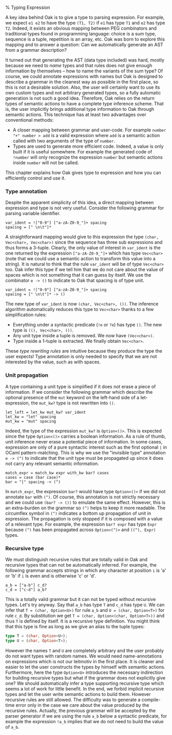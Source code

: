 % Typing Expression

A key idea behind Oak is to give a type to parsing expression. For example, we expect `e1 e2` to have the type `(T1, T2)` if `e1` has type `T1` and `e2` has type `T2`. Indeed, it exists an obvious mapping between PEG combinators and traditional types found in programming language: choice is a sum type, sequence is a tuple, repetition is an array, etc. Oak was born to explore this mapping and to answer a question: Can we automatically generate an AST from a grammar description?

It turned out that generating the AST (data type included) was hard, mostly because we need to _name_ types and that rules does not give enough information by themselves – how to name the variants of the sum type? Of course, we could annotate expressions with names but Oak is designed to describe a grammar in the cleanest way as possible in the first place, so this is not a desirable solution. Also, the user will certainly want to use its own custom types and not arbitrary generated types, so a fully automatic generation is not such a good idea. Therefore, Oak relies on the return types of semantic actions to have a complete type inference scheme. That is, the user implicitly brings additional type information to Oak through semantic actions. This technique has at least two advantages over conventional methods:

* A closer mapping between grammar and user-code. For example `number "+" number > add` is a valid expression where `add` is a semantic action called with two arguments of the type of `number`.
* Types are used to generate more efficient code. Indeed, a value is only built if it is useful somewhere. For example the generated code of `!number` will only recognize the expression `number` but semantic actions inside `number` will not be called.

This chapter explains how Oak gives type to expression and how you can efficiently control and use it.

### Type annotation

Despite the apparent simplicity of this idea, a direct mapping between expression and type is not very useful. Consider the following grammar for parsing variable identifier.

```
var_ident = !["0-9"] ["a-zA-Z0-9_"]+ spacing
spacing = [" \n\t"]*
```

A straightforward mapping would give to this expression the type `(char, Vec<char>, Vec<char>)` since the sequence has three sub expressions and thus forms a 3-tuple. Clearly, the only value of interest in `var_ident` is the one returned by the expression `["a-zA-Z0-9_"]+` which has type `Vec<char>` (note that we could use a semantic action to transform this value into a string). It is natural to think that the rule `var_ident` will be of type `Vec<char>` too. Oak infer this type if we tell him that we do not care about the value of spaces which is not something that it can guess by itself. We use the combinator `e -> ()` to indicate to Oak that spacing is of type unit.

```
var_ident = !["0-9"] ["a-zA-Z0-9_"]+ spacing
spacing = [" \n\t"]* -> ()
```

The new type of `var_ident` is now `(char, Vec<char>, ())`. The inference algorithm automatically reduces this type to `Vec<char>` thanks to a few simplification rules:

* Everything under a syntactic predicate (`!e` or `?e`) has type `()`. The new type is `((), Vec<char>, ())`.
* Any unit type inside a tuple is removed. We now have `(Vec<char>)`.
* Type inside a 1-tuple is extracted. We finally obtain `Vec<char>`.

These _type rewriting rules_ are intuitive because they produce the type the user expects! Type annotation is only needed to specify that we are not interested by the value, such as with spaces.

### Unit propagation

A type containing a unit type is simplified if it does not erase a piece of information. If we consider the following grammar which describe the optional presence of the `mut` keyword on the left-hand side of a let-expression, the `mut_kw?` type is not rewritten into `()`.

```
let_left = let_kw mut_kw? var_ident
let_kw = "let" spacing
mut_kw = "mut" spacing
```

Indeed, the type of the expression `mut_kw?` is `Option<()>`. This is expected since the type `Option<()>` carries a boolean information. As a rule of thumb, unit inference never erase a potential piece of information. In some cases, expression are only of a pure syntactic interest such as the first optional `|` in OCaml pattern-matching. This is why we use the "invisible type" annotation `e -> (^)` to indicate that the unit type must be propagated up since it does not carry any relevant semantic information.

```
match_expr = match_kw expr with_kw bar? cases
cases = case (bar case)*
bar = "|" spacing -> (^)
```

In `match_expr`, the expression `bar?` would have type `Option<()>` if we did not annotate `bar` with `(^)`. Of course, this annotation is not strictly necessary and we could use `(bar? -> ())` to emulate the same effect. However, this is an extra-burden on the grammar so `(^)` helps to keep it more readable. The circumflex symbol in `(^)` indicates a bottom up propagation of unit in expression. The propagation is only stopped if it is composed with a value of a relevant type. For example, the expression `bar? expr` has type `Expr` because `(^)` has been propagated across `Option<(^)>` and `((^), Expr)` types.

### Recursive type

We must distinguish recursive rules that are totally valid in Oak and recursive types that can not be automatically inferred. For example, the following grammar accepts strings in which any character at position `i` is 'a' or 'b' if `i` is even and is otherwise 'c' or 'd'.

```
a_b = ["a-b"] c_d?
c_d = ["c-d"] a_b?
```

This is a totally valid grammar but it can not be typed without recursive types. Let's try anyway. Say that `a_b` has type `T` and `c_d` has type `U`. We can infer that `T = (char, Option<U>)` for rule `a_b` and `U = (char, Option<T>)` for rule `c_d`. By substitution we get `T = (char, Option<(char, Option<T>))` and thus `T` is defined by itself. It is a recursive type definition. You might think that this type is fine as long as we give an alias to the tuple types:

```rust
type T = (char, Option<U>);
type U = (char, Option<T>);
```

However the names `T` and `U` are completely arbitrary and the user probably do not want types with random names. We would need name-annotations on expressions which is not our leitmotiv in the first place. It is cleaner and easier to let the user constructs the types by himself with semantic actions. Furthermore, here the type `Option<U>` introduces the necessary indirection for building recursive types but what if the grammar does not explicitly give one? We should automatically infer a type supporting recursive type which seems a lot of work for little benefit. In the end, we forbid implicit recursive types and let the user write semantic actions to build them. However recursive rules are still allowed. The difficulty was to generate a compile-time error only in the case we care about the value produced by the recursive rules. Actually, the previous grammar will be accepted by the parser generator if we are using the rule `a_b` below a syntactic predicate, for example the expression `!a_b` implies that we do not need to build the value of `a_b`.
